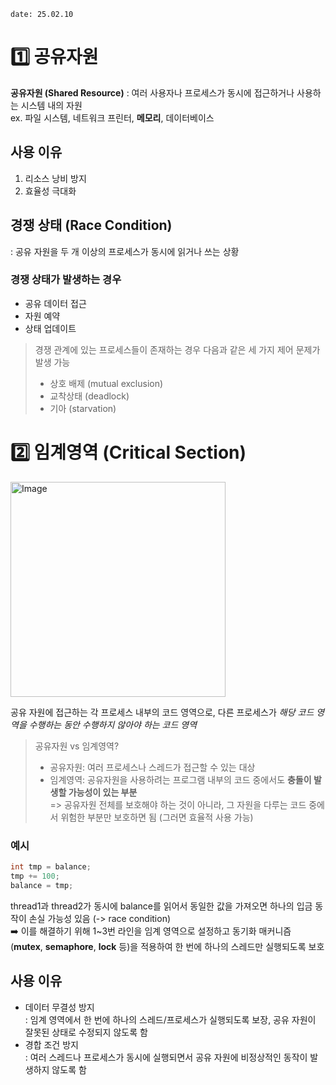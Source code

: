 `date: 25.02.10`

# 1️⃣ 공유자원
**공유자원 (Shared Resource)** : 여러 사용자나 프로세스가 동시에 접근하거나 사용하는 시스템 내의 자원  
ex. 파일 시스템, 네트워크 프린터, **메모리**, 데이터베이스

## 사용 이유
1. 리소스 낭비 방지
2. 효율성 극대화

## 경쟁 상태 (Race Condition)
: 공유 자원을 두 개 이상의 프로세스가 동시에 읽거나 쓰는 상황

### 경쟁 상태가 발생하는 경우
- 공유 데이터 접근
- 자원 예약
- 상태 업데이트


> 경쟁 관계에 있는 프로세스들이 존재하는 경우 다음과 같은 세 가지 제어 문제가 발생 가능
> - 상호 배제 (mutual exclusion)
> - 교착상태 (deadlock)
> - 기아 (starvation)

# 2️⃣ 임계영역 (Critical Section)
<img width="344" alt="Image" src="https://github.com/user-attachments/assets/f7879b80-18fa-4095-9689-32b2ce667663" />

공유 자원에 접근하는 각 프로세스 내부의 코드 영역으로, 다른 프로세스가 *해당 코드 영역을 수행하는 동안 수행하지 않아야 하는 코드 영역*
> 공유자원 vs 임계영역?
> - 공유자원: 여러 프로세스나 스레드가 접근할 수 있는 대상
> - 임계영역: 공유자원을 사용하려는 프로그램 내부의 코드 중에서도 **충돌이 발생할 가능성이 있는 부분**  
> => 공유자원 전체를 보호해야 하는 것이 아니라, 그 자원을 다루는 코드 중에서 위험한 부분만 보호하면 됨 (그러면 효율적 사용 가능)

### 예시
```c
int tmp = balance;
tmp += 100;
balance = tmp;
```
thread1과 thread2가 동시에 balance를 읽어서 동일한 값을 가져오면 하나의 입금 동작이 손실 가능성 있음 (-> race condition)  
➡️ 이를 해결하기 위해 1~3번 라인을 임계 영역으로 설정하고 동기화 매커니즘 (**mutex**, **semaphore**, **lock** 등)을 적용하여 한 번에 하나의 스레드만 실행되도록 보호

## 사용 이유
- 데이터 무결성 방지  
  : 임계 영역에서 한 번에 하나의 스레드/프로세스가 실행되도록 보장, 공유 자원이 잘못된 상태로 수정되지 않도록 함
- 경합 조건 방지   
  : 여러 스레드나 프로세스가 동시에 실행되면서 공유 자원에 비정상적인 동작이 발생하지 않도록 함